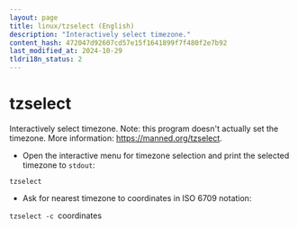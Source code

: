 ```yaml
---
layout: page
title: linux/tzselect (English)
description: "Interactively select timezone."
content_hash: 472047d92607cd57e15f1641899f7f480f2e7b92
last_modified_at: 2024-10-29
tldri18n_status: 2
---
```

# tzselect

Interactively select timezone.
Note: this program doesn't actually set the timezone.
More information: <https://manned.org/tzselect>.

- Open the interactive menu for timezone selection and print the selected timezone to `stdout`:

`tzselect`

- Ask for nearest timezone to coordinates in ISO 6709 notation:

`tzselect -c `<span class="tldr-var badge badge-pill bg-dark-lm bg-white-dm text-white-lm text-dark-dm font-weight-bold">coordinates</span>
